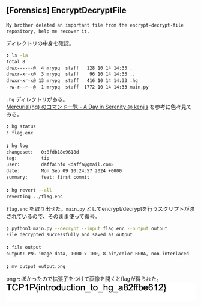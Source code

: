 ## [Forensics] EncryptDecryptFile
```
My brother deleted an important file from the encrypt-decrypt-file repository, help me recover it.
```

ディレクトリの中身を確認。  
```sh
❯ ls -la
total 8
drwx------@  4 mrypq  staff   128 10 14 14:33 .
drwxr-xr-x@  3 mrypq  staff    96 10 14 14:33 ..
drwxr-xr-x@ 13 mrypq  staff   416 10 14 14:33 .hg
-rw-r--r--@  1 mrypq  staff  1772 10 14 14:33 main.py
```

`.hg` ディレクトリがある。  
[Mercurial(hg) のコマンド一覧 - A Day in Serenity @ kenjis](https://kenji-s.hatenadiary.org/entry/20110203/1296696735) を参考に色々見てみる。  

```sh
❯ hg status
! flag.enc

❯ hg log
changeset:   0:8fdb18e9618d
tag:         tip
user:        daffainfo <daffa@gmail.com>
date:        Mon Sep 09 10:24:57 2024 +0000
summary:     feat: first commit

❯ hg revert --all
reverting ../flag.enc
```
`flag.enc` を取り出せた。`main.py` としてencrypt/decryptを行うスクリプトが渡されているので、そのまま使って復号。  

```sh
❯ python3 main.py --decrypt --input flag.enc --output output
File decrypted successfully and saved as output

❯ file output
output: PNG image data, 1000 x 100, 8-bit/color RGBA, non-interlaced

❯ mv output output.png
```
pngっぽかったので拡張子をつけて画像を開くとflagが得られた。  
![](assets/output.png)
